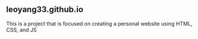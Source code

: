 ## leoyang33.github.io
This is a project that is focused on creating a personal website using HTML, CSS, and JS